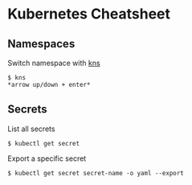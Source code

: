 # Kubernetes Cheatsheet

## Namespaces

Switch namespace with [kns](https://github.com/blendle/kns)

```
$ kns
*arrow up/down + enter*
```

## Secrets

List all secrets

```
$ kubectl get secret
```

Export a specific secret

```
$ kubectl get secret secret-name -o yaml --export
```
